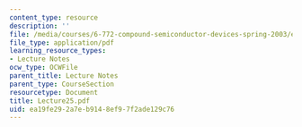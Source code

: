 ```yaml
---
content_type: resource
description: ''
file: /media/courses/6-772-compound-semiconductor-devices-spring-2003/ea19fe292a7eb9148ef97f2ade129c76_Lecture25.pdf
file_type: application/pdf
learning_resource_types:
- Lecture Notes
ocw_type: OCWFile
parent_title: Lecture Notes
parent_type: CourseSection
resourcetype: Document
title: Lecture25.pdf
uid: ea19fe29-2a7e-b914-8ef9-7f2ade129c76
---
```

